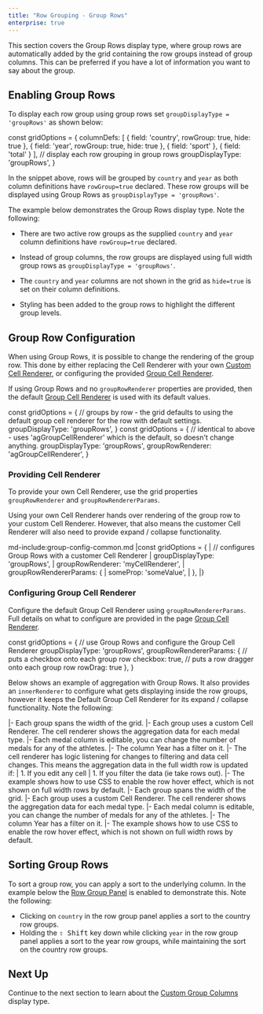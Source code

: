 ```yaml
---
title: "Row Grouping - Group Rows"
enterprise: true
---
```


This section covers the Group Rows display type, where group rows are automatically added by the grid containing the 
row groups instead of group columns. This can be preferred if you have a lot of information you want to say about the group.

<image-caption src="grouping-display-types/resources/group-rows.png" alt="Group Rows" maxWidth="80%" constrained="true" centered="true" toggledarkmode="true"></image-caption>

## Enabling Group Rows

To display each row group using group rows set `groupDisplayType = 'groupRows'` as shown below:

<snippet spaceBetweenProperties="true">
const gridOptions = {
    columnDefs: [
        { field: 'country', rowGroup: true, hide: true },
        { field: 'year', rowGroup: true, hide: true },
        { field: 'sport' },
        { field: 'total' }
    ],
    // display each row grouping in group rows
    groupDisplayType: 'groupRows', 
}
</snippet>

In the snippet above, rows will be grouped by `country` and `year` as both column definitions have `rowGroup=true` declared.
These row groups will be displayed using Group Rows as `groupDisplayType = 'groupRows'`.

The example below demonstrates the Group Rows display type. Note the following:

- There are two active row groups as the supplied `country` and `year` column definitions have `rowGroup=true` declared.

- Instead of group columns, the row groups are displayed using full width group rows as `groupDisplayType = 'groupRows'`.

- The `country` and `year` columns are not shown in the grid as `hide=true` is set on their column definitions.

- Styling has been added to the group rows to highlight the different group levels.

<grid-example title='Enabling Group Rows' name='enabling-group-rows' type='mixed' options='{ "enterprise": true, "exampleHeight": 515, "modules": ["clientside", "rowgrouping"] }'></grid-example>

## Group Row Configuration

When using Group Rows, it is possible to change the rendering of the group row. This done by either replacing the 
Cell Renderer with your own [Custom Cell Renderer](/component-cell-renderer/), or configuring the provided 
[Group Cell Renderer](/group-cell-renderer/).

If using Group Rows and no `groupRowRenderer` properties are provided, then the default 
[Group Cell Renderer](/group-cell-renderer/) is used with its default values.
 
<snippet>
const gridOptions = {
    // groups by row - the grid defaults to using the default group cell renderer for the row with default settings.
    groupDisplayType: 'groupRows', 
}
</snippet>

<snippet>
const gridOptions = {
    // identical to above - uses 'agGroupCellRenderer' which is the default, so doesn't change anything.
    groupDisplayType: 'groupRows',
    groupRowRenderer: 'agGroupCellRenderer',
}
</snippet>


### Providing Cell Renderer

To provide your own Cell Renderer, use the grid properties `groupRowRenderer` and `groupRowRendererParams`.

Using your own Cell Renderer hands over rendering of the group row to your custom Cell Renderer. However, that also means
the customer Cell Renderer will also need to provide expand / collapse functionality.

<framework-specific-section frameworks="javascript,angular,react">
md-include:group-config-common.md
</framework-specific-section>

<framework-specific-section frameworks="vue">
<snippet transform={false}>
|const gridOptions = {
|    // configures Group Rows with a customer Cell Renderer
|    groupDisplayType: 'groupRows', 
|    groupRowRenderer: 'myCellRenderer',
|    groupRowRendererParams: {
|        someProp: 'someValue',
|    },
|}
</snippet>
</framework-specific-section>
 
### Configuring Group Cell Renderer

Configure the default Group Cell Renderer using `groupRowRendererParams`. Full details on what to configure are provided
in the page [Group Cell Renderer](/group-cell-renderer/).

<snippet>
const gridOptions = {
    // use Group Rows and configure the Group Cell Renderer
    groupDisplayType: 'groupRows', 
    groupRowRendererParams: {
        // puts a checkbox onto each group row
        checkbox: true,
        // puts a row dragger onto each group row
        rowDrag: true
    },
}
</snippet>

Below shows an example of aggregation with Group Rows. It also provides an `innerRenderer` to configure what gets 
displaying inside the row groups, however it keeps the Default Group Cell Renderer for its expand / collapse 
functionality. Note the following:

<framework-specific-section frameworks="javascript,angular,react">
|- Each group spans the width of the grid.
|- Each group uses a custom Cell Renderer. The cell renderer shows the aggregation data for each medal type.
|- Each medal column is editable, you can change the number of medals for any of the athletes.
|- The column Year has a filter on it.
|- The cell renderer has logic listening for changes to filtering and data cell changes. This means the aggregation data in the full width row is updated if:
|    1. If you edit any cell
|    1. If you filter the data (ie take rows out).
|- The example shows how to use CSS to enable the row hover effect, which is not shown on full width rows by default.
</framework-specific-section>

<framework-specific-section frameworks="vue">
|- Each group spans the width of the grid.
|- Each group uses a custom Cell Renderer. The cell renderer shows the aggregation data for each medal type.
|- Each medal column is editable, you can change the number of medals for any of the athletes.
|- The column Year has a filter on it.
|- The example shows how to use CSS to enable the row hover effect, which is not shown on full width rows by default.
</framework-specific-section>

<grid-example title='Full Width Groups Rendering' name='full-width-groups-rendering' type='generated' options='{ "enterprise": true, "exampleHeight": 515, "modules": ["clientside", "rowgrouping"], "extras": ["fontawesome"] }'></grid-example>

## Sorting Group Rows

To sort a group row, you can apply a sort to the underlying column. In the example below the [Row Group Panel](/grouping-group-panel/) is enabled to demonstrate this. Note the following:

- Clicking on `country` in the row group panel applies a sort to the country row groups.
- Holding the <kbd>⇧ Shift</kbd> key down while clicking `year` in the row group panel applies a sort to the year row groups, while maintaining the sort on the country row groups.

<grid-example title='Sorting Group Rows' name='sorting-group-rows' type='mixed' options='{ "enterprise": true, "exampleHeight": 515, "modules": ["clientside", "rowgrouping"] }'></grid-example>

## Next Up

Continue to the next section to learn about the [Custom Group Columns](../grouping-custom-group-columns/) display type.

